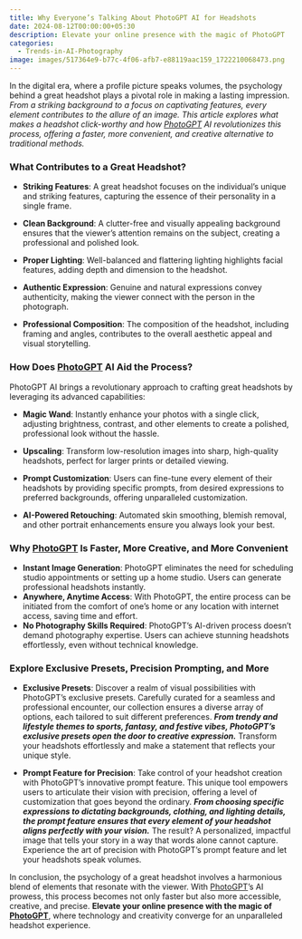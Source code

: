 ```yaml
---
title: Why Everyone’s Talking About PhotoGPT AI for Headshots
date: 2024-08-12T00:00:00+05:30
description: Elevate your online presence with the magic of PhotoGPT
categories:
  - Trends-in-AI-Photography
image: images/517364e9-b77c-4f06-afb7-e88119aac159_1722210068473.png
---
```

In the digital era, where a profile picture speaks volumes, the psychology behind a great headshot plays a pivotal role in making a lasting impression. _From a striking background to a focus on captivating features, every element contributes to the allure of an image. This article explores what makes a headshot click-worthy and how [PhotoGPT](https://www.photogptai.com/) AI revolutionizes this process, offering a faster, more convenient, and creative alternative to traditional methods._

### What Contributes to a Great Headshot?
- **Striking Features**: A great headshot focuses on the individual’s unique and striking features, capturing the essence of their personality in a single frame.

- **Clean Background**: A clutter-free and visually appealing background ensures that the viewer’s attention remains on the subject, creating a professional and polished look.

- **Proper Lighting**: Well-balanced and flattering lighting highlights facial features, adding depth and dimension to the headshot.

- **Authentic Expression**: Genuine and natural expressions convey authenticity, making the viewer connect with the person in the photograph.

- **Professional Composition**: The composition of the headshot, including framing and angles, contributes to the overall aesthetic appeal and visual storytelling.

### How Does [PhotoGPT](https://www.photogptai.com/) AI Aid the Process?
PhotoGPT AI brings a revolutionary approach to crafting great headshots by leveraging its advanced capabilities:

- **Magic Wand**: Instantly enhance your photos with a single click, adjusting brightness, contrast, and other elements to create a polished, professional look without the hassle.

- **Upscaling**: Transform low-resolution images into sharp, high-quality headshots, perfect for larger prints or detailed viewing.

- **Prompt Customization**: Users can fine-tune every element of their headshots by providing specific prompts, from desired expressions to preferred backgrounds, offering unparalleled customization.

- **AI-Powered Retouching**: Automated skin smoothing, blemish removal, and other portrait enhancements ensure you always look your best.

### Why [PhotoGPT](https://www.photogptai.com/) Is Faster, More Creative, and More Convenient
- **Instant Image Generation**: PhotoGPT eliminates the need for scheduling studio appointments or setting up a home studio. Users can generate professional headshots instantly.
- **Anywhere, Anytime Access**: With PhotoGPT, the entire process can be initiated from the comfort of one’s home or any location with internet access, saving time and effort.
- **No Photography Skills Required**: PhotoGPT’s AI-driven process doesn’t demand photography expertise. Users can achieve stunning headshots effortlessly, even without technical knowledge.

### Explore Exclusive Presets, Precision Prompting, and More
- **Exclusive Presets**: Discover a realm of visual possibilities with PhotoGPT’s exclusive presets. Carefully curated for a seamless and professional encounter, our collection ensures a diverse array of options, each tailored to suit different preferences. _**From trendy and lifestyle themes to sports, fantasy, and festive vibes, PhotoGPT’s exclusive presets open the door to creative expression.**_ Transform your headshots effortlessly and make a statement that reflects your unique style.

- **Prompt Feature for Precision**: Take control of your headshot creation with PhotoGPT’s innovative prompt feature. This unique tool empowers users to articulate their vision with precision, offering a level of customization that goes beyond the ordinary. _**From choosing specific expressions to dictating backgrounds, clothing, and lighting details, the prompt feature ensures that every element of your headshot aligns perfectly with your vision.**_ The result? A personalized, impactful image that tells your story in a way that words alone cannot capture. Experience the art of precision with PhotoGPT’s prompt feature and let your headshots speak volumes.

In conclusion, the psychology of a great headshot involves a harmonious blend of elements that resonate with the viewer. With [PhotoGPT](https://www.photogptai.com/)’s AI prowess, this process becomes not only faster but also more accessible, creative, and precise. **Elevate your online presence with the magic of [PhotoGPT](https://www.photogptai.com/)**, where technology and creativity converge for an unparalleled headshot experience.


